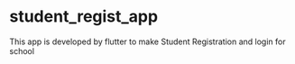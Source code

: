# student_regist_app

This app is developed by flutter to make Student Registration and login for school
